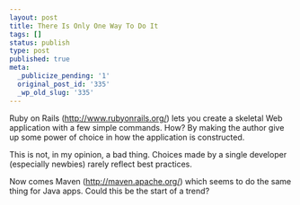 ```yaml
---
layout: post
title: There Is Only One Way To Do It
tags: []
status: publish
type: post
published: true
meta:
  _publicize_pending: '1'
  original_post_id: '335'
  _wp_old_slug: '335'
---
```

Ruby on Rails (http://www.rubyonrails.org/) lets you create a skeletal Web application with a few simple commands.  How?  By making the author give up some power of choice in how the application is constructed.

This is not, in my opinion, a bad thing.  Choices made by a single developer (especially newbies) rarely reflect best practices.

Now comes Maven (http://maven.apache.org/) which seems to do the same thing for Java apps.  Could this be the start of a trend?
